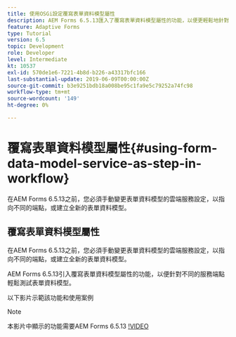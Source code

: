 ```yaml
---
title: 使用OSGi設定覆寫表單資料模型屬性
description: AEM Forms 6.5.13匯入了覆寫表單資料模型屬性的功能，以便更輕鬆地針對不同端點測試一個表單資料模型。
feature: Adaptive Forms
type: Tutorial
version: 6.5
topic: Development
role: Developer
level: Intermediate
kt: 10537
exl-id: 570de1e6-7221-4b8d-b226-a43317bfc166
last-substantial-update: 2019-06-09T00:00:00Z
source-git-commit: b3e9251bdb18a008be95c1fa9e5c79252a74fc98
workflow-type: tm+mt
source-wordcount: '149'
ht-degree: 0%

---
```


# 覆寫表單資料模型屬性{#using-form-data-model-service-as-step-in-workflow}

在AEM Forms 6.5.13之前，您必須手動變更表單資料模型的雲端服務設定，以指向不同的端點，或建立全新的表單資料模型。

## 覆寫表單資料模型屬性

在AEM Forms 6.5.13之前，您必須手動變更表單資料模型的雲端服務設定，以指向不同的端點，或建立全新的表單資料模型。

AEM Forms 6.5.13引入覆寫表單資料模型屬性的功能，以便針對不同的服務端點輕鬆測試表單資料模型。

以下影片示範該功能和使用案例

>[!NOTE]
>本影片中顯示的功能需要AEM Forms 6.5.13
>[!VIDEO](https://video.tv.adobe.com/v/343762?quality=12&learn=on)
